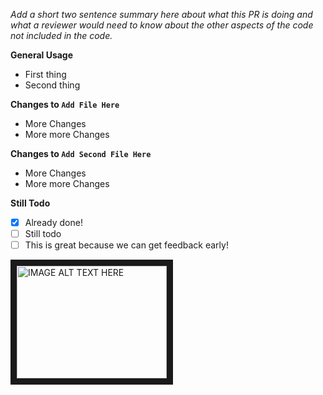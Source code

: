 _Add a short two sentence summary here about what this PR is doing and what a reviewer would need to know about the other aspects of the code not included in the code._

**General Usage**
- First thing
- Second thing

**Changes to `Add File Here`**
- More Changes
- More more Changes

**Changes to `Add Second File Here`**
- More Changes
- More more Changes

**Still Todo**
- [x] Already done!
- [ ] Still todo
- [ ] This is great because we can get feedback early!

<a href="http://www.youtube.com/watch?feature=player_embedded&v=dQw4w9WgXcQ
" target="_blank"><img src="http://img.youtube.com/vi/kjGfZsX1nzI/0.jpg" 
alt="IMAGE ALT TEXT HERE" width="240" height="180" border="10" /></a>
